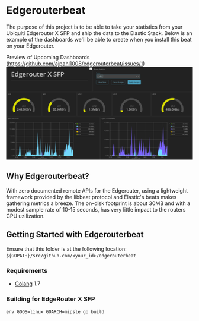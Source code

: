 # Edgerouterbeat

The purpose of this project is to be able to take your statistics from your Ubiquiti Edgerouter X SFP and ship the data to the Elastic Stack.  Below is an example of the dashboards we'll be able to create when you install this beat on your Edgerouter.

Preview of Upcoming Dashboards (https://github.com/ajpahl1008/edgerouterbeat/issues/1)
![alt_text](https://github.com/ajpahl1008/edgerouterbeat/blob/master/images/Dashboard.png)


## Why Edgerouterbeat?

With zero documented remote APIs for the Edgerouter, using a lightweight framework provided by the libbeat protocol and Elastic's beats makes gathering metrics a breeze.  The on-disk footprint is about 30MB and with a modest sample rate of 10-15 seconds, has very little impact to the routers CPU uzilization.


## Getting Started with Edgerouterbeat

Ensure that this folder is at the following location:
`${GOPATH}/src/github.com/<your_id>/edgerouterbeat`

### Requirements

* [Golang](https://golang.org/dl/) 1.7

### Building for EdgeRouter X SFP
```
env GOOS=linux GOARCH=mipsle go build 
```
